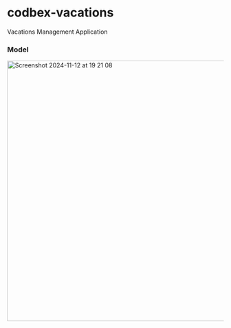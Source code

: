 # codbex-vacations
Vacations Management Application

### Model
<img width="606" alt="Screenshot 2024-11-12 at 19 21 08" src="https://github.com/user-attachments/assets/91fa2e9f-6c4e-48c1-8563-6d60638cd167">
